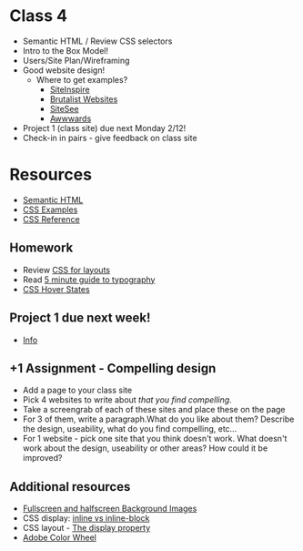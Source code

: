 # Class 4

* Semantic HTML / Review CSS selectors
* Intro to the Box Model!
* Users/Site Plan/Wireframing
* Good website design!
	* Where to get examples?
		* [SiteInspire](https://www.siteinspire.com)
		* [Brutalist Websites](http://brutalistwebsites.com)
		* [SiteSee](https://sitesee.co/)
		* [Awwwards](https://www.awwwards.com/websites/)
* Project 1 (class site) due next Monday 2/12!
* Check-in in pairs - give feedback on class site

# Resources
* [Semantic HTML](https://www.w3schools.com/html/html5_semantic_elements.asp)
* [CSS Examples](https://www.w3schools.com/css/css_examples.asp)
* [CSS Reference](https://www.w3schools.com/cssref/default.asp)

## Homework
* Review [CSS for layouts](http://learnlayout.com)
* Read [5 minute guide to typography](http://pierrickcalvez.com/journal/a-five-minutes-guide-to-better-typography)
* [CSS Hover States](https://jay-manday.github.io/hover-states/index.html)

## Project 1 due next week!
* [Info](https://github.com/lee2sman/reading-and-wrting-the-web/blob/master/projects/project1.md)

## +1 Assignment - Compelling design
* Add a page to your class site
* Pick 4 websites to write about *that you find compelling*.
* Take a screengrab of each of these sites and place these on the page
* For 3 of them, write a paragraph.What do you like about them? Describe the design, useability, what do you find compelling, etc...
* For 1 website - pick one site that you think doesn't work. What doesn't work about the design, useability or other areas? How could it be improved?

## Additional resources
* [Fullscreen and halfscreen Background Images](https://www.w3schools.com/howto/howto_css_full_page.asp)
* CSS display: [inline vs inline-block](https://stackoverflow.com/questions/9189810/css-display-inline-vs-inline-block)
* CSS layout - [The display property](https://www.w3schools.com/css/css_display_visibility.asp)
* [Adobe Color Wheel](https://color.adobe.com/create/color-wheel/)

